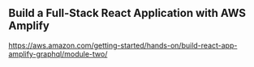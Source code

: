 
## Build a Full-Stack React Application with AWS Amplify

https://aws.amazon.com/getting-started/hands-on/build-react-app-amplify-graphql/module-two/

